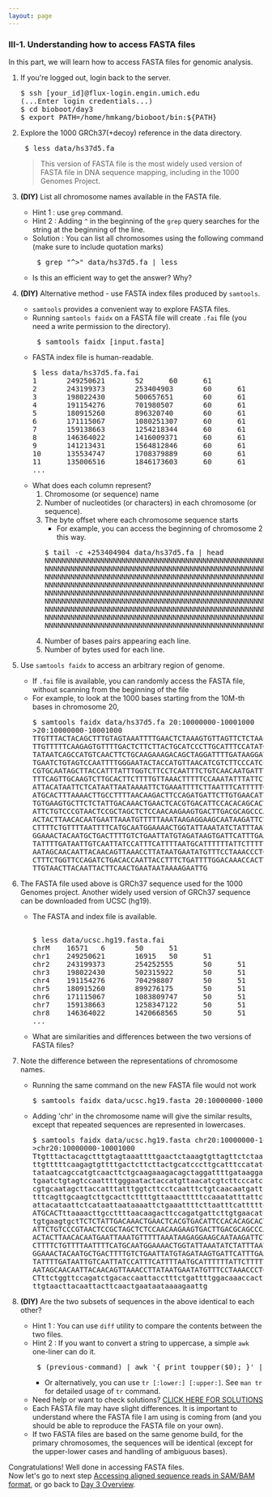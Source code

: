 ```yaml
---
layout: page
---
```


### III-1. Understanding how to access FASTA files

In this part, we will learn how to access FASTA files for genomic analysis.

1. If you're logged out, login back to the server.
   <pre>
   $ ssh [your_id]@flux-login.engin.umich.edu
   (...Enter login credentials...)
   $ cd bioboot/day3
   $ export PATH=/home/hmkang/bioboot/bin:${PATH} </pre>   

2. Explore the 1000 GRCh37(+decoy) reference in the data directory.

   <pre> $ less data/hs37d5.fa </pre>

   > This version of FASTA file is the most widely used version of FASTA file in DNA sequence mapping, including in the 1000 Genomes Project.
  
3. **(DIY)** List all chromosome names available in the FASTA file.
   - Hint 1 : use `grep` command.
   - Hint 2 : Adding `^` in the beginning of the `grep` query searches for the string at the beginning of the line.
   - Solution : You can list all chromosomes using the following command (make sure to include quotation marks)
     <pre> $ grep "^>" data/hs37d5.fa | less </pre>
   - Is this an efficient way to get the answer? Why?

4. **(DIY)** Alternative method - use FASTA index files produced by `samtools`.
   - `samtools` provides a convenient way to explore FASTA files.
   - Running `samtools faidx` on a FASTA file will create `.fai` file (you need a write permission to the directory).
     <pre> $ samtools faidx [input.fasta] </pre>
   - FASTA index file is human-readable.
     <pre>
     $ less data/hs37d5.fa.fai
     1       249250621       52      60      61
     2       243199373       253404903       60      61
     3       198022430       500657651       60      61
     4       191154276       701980507       60      61
     5       180915260       896320740       60      61
     6       171115067       1080251307      60      61
     7       159138663       1254218344      60      61
     8       146364022       1416009371      60      61
     9       141213431       1564812846      60      61
     10      135534747       1708379889      60      61
     11      135006516       1846173603      60      61
     ... </pre>
   - What does each column represent?
     1. Chromosome (or sequence) name
     2. Number of nucleotides (or characters) in each chromosome (or sequence).
     3. The byte offset where each chromosome sequence starts
        - For example, you can access the beginning of chromosome 2 this way.
	    <pre>
	    $ tail -c +253404904 data/hs37d5.fa | head
	    NNNNNNNNNNNNNNNNNNNNNNNNNNNNNNNNNNNNNNNNNNNNNNNNNNNNNNNNNNNN
	    NNNNNNNNNNNNNNNNNNNNNNNNNNNNNNNNNNNNNNNNNNNNNNNNNNNNNNNNNNNN
	    NNNNNNNNNNNNNNNNNNNNNNNNNNNNNNNNNNNNNNNNNNNNNNNNNNNNNNNNNNNN
	    NNNNNNNNNNNNNNNNNNNNNNNNNNNNNNNNNNNNNNNNNNNNNNNNNNNNNNNNNNNN
	    NNNNNNNNNNNNNNNNNNNNNNNNNNNNNNNNNNNNNNNNNNNNNNNNNNNNNNNNNNNN
	    NNNNNNNNNNNNNNNNNNNNNNNNNNNNNNNNNNNNNNNNNNNNNNNNNNNNNNNNNNNN
	    NNNNNNNNNNNNNNNNNNNNNNNNNNNNNNNNNNNNNNNNNNNNNNNNNNNNNNNNNNNN
	    NNNNNNNNNNNNNNNNNNNNNNNNNNNNNNNNNNNNNNNNNNNNNNNNNNNNNNNNNNNN
	    NNNNNNNNNNNNNNNNNNNNNNNNNNNNNNNNNNNNNNNNNNNNNNNNNNNNNNNNNNNN </pre>
     4. Number of bases pairs appearing each line.
     5. Number of bytes used for each line.

5. Use `samtools faidx` to access an arbitrary region of genome.
   - If `.fai` file is available, you can randomly access the FASTA file, without scanning from the beginning of the file
   - For example, to look at the 1000 bases starting from the 10M-th bases in chromosome 20,
     <pre>
     $ samtools faidx data/hs37d5.fa 20:10000000-10001000
     >20:10000000-10001000
     TTGTTTACTACAGCTTTGTAGTAAATTTTGAACTCTAAAGTGTTAGTTCTCTAACTTTGT
     TTGTTTTTCAAGAGTGTTTTGACTCTTCTTACTGCATCCCTTGCATTTCCATATGGACTT
     TATAATCAGCCATGTCAACTTCTGCAAGAAAGACAGCTAGGATTTTGATAAGGATTGTGT
     TGAATCTGTAGTCCAATTTTGGGAATACTACCATGTTAACATCGTCTTCCCATCCATGCA
     CGTGCAATAGCTTACCATTTATTTGGTCTTCCTCAATTTCTGTCAACAATGATTTGTAGT
     TTTCAGTTGCAAGTCTTGCACTTCTTTTGTTAAACTTTTTCCAAATATTTATTCTTCTTA
     ATTACATAATTCTCATAATTAATAAAATTCTGAAATTTTCTTAATTTCATTTTTGTGGCC
     ATGCACTTTAAAACTTGCCTTTTAACAAGACTTCCAGATGATTCTTGTGAACATTAAGTT
     TGTGAAGTGCTTCTCTATTGACAAACTGAACTCACGTGACATTCCACACAGCACTGGCAA
     ATTCTGTCCCGTAACTCCGCTAGCTCTCCAACAAGAAGTGACTTGACGCAGCCCAAGGTT
     ACTACTTAACACAATGAATTAAATGTTTTTAAATAAGAGGAAGCAATAAGATTCTAAAGG
     CTTTTCTGTTTTAATTTTCATGCAATGGAAAACTGGTATTAAATATCTATTTAATTAGGA
     GGAAACTACAATGCTGACTTTTGTCTGAATTATGTAGATAAGTGATTCATTTGAAACAAT
     TATTTTGATAATTGTCAATTATCCATTTCATTTTAATGCATTTTTTATTCTTTTTTCAAA
     AATAGCAACAATTACAACAGTTAAACCTTATAATGAATATGTTTCCTAAACCCTGTTCTA
     CTTTCTGGTTCCAGATCTGACACCAATTACCTTTCTGATTTTGGACAAACCACTTAATAT
     TTGTAACTTACAATTACTTCAACTGAATAATAAAAGAATTG </pre>
   
6. The FASTA file used above is GRCh37 sequence used for the 1000 Genomes project. Another widely used version of GRCh37 sequence can be downloaded from UCSC (hg19).
   - The FASTA and index file is available.
     <pre> 
     $ less data/ucsc.hg19.fasta.fai
     chrM    16571   6       50      51
     chr1    249250621       16915   50      51
     chr2    243199373       254252555       50      51
     chr3    198022430       502315922       50      51
     chr4    191154276       704298807       50      51
     chr5    180915260       899276175       50      51
     chr6    171115067       1083809747      50      51
     chr7    159138663       1258347122      50      51
     chr8    146364022       1420668565      50      51
     ... </pre>
   - What are similarities and differences between the two versions of FASTA files?

7. Note the difference between the representations of chromosome names.
   - Running the same command on the new FASTA file would not work
   
     <pre>
     $ samtools faidx data/ucsc.hg19.fasta 20:10000000-10001000 </pre>
   - Adding 'chr' in the chromosome name will give the similar results, except that repeated sequences are represented in lowercases.
   
     <pre>
     $ samtools faidx data/ucsc.hg19.fasta chr20:10000000-10001000   
     >chr20:10000000-10001000
     Ttgtttactacagctttgtagtaaattttgaactctaaagtgttagttctctaactttgt
     ttgtttttcaagagtgttttgactcttcttactgcatcccttgcatttccatatggactt
     tataatcagccatgtcaacttctgcaagaaagacagctaggattttgataaggattgtgt
     tgaatctgtagtccaattttgggaatactaccatgttaacatcgtcttcccatccatgca
     cgtgcaatagcttaccatttatttggtcttcctcaatttctgtcaacaatgatttgtagt
     tttcagttgcaagtcttgcacttcttttgttaaactttttccaaatatttattcttctta
     attacataattctcataattaataaaattctgaaattttcttaatttcatttttgTGGCC
     ATGCACTttaaaacttgccttttaacaagacttccagatgattcttgtgaacattaagtt
     tgtgaagtgctTCTCTATTGACAAACTGAACTCACGTGACATTCCACACAGCACTGGCAA
     ATTCTGTCCCGTAACTCCGCTAGCTCTCCAACAAGAAGTGACTTGACGCAGCCCAAGGTT
     ACTACTTAACACAATGAATTAAATGTTTTTAAATAAGAGGAAGCAATAAGATTCTAAAGG
     CTTTTCTGTTTTAATTTTCATGCAATGGAAAACTGGTATTAAATATCTATTTAATTAGGA
     GGAAACTACAATGCTGACTTTTGTCTGAATTATGTAGATAAGTGATTCATTTGAAACAAT
     TATTTTGATAATTGTCAATTATCCATTTCATTTTAATGCATTTTTTATTCTTTTTTCAAA
     AATAGCAACAATTACAACAGTTAAACCTTATAATGAATATGTTTCCTAAACCCTGTTCTA
     CTttctggttccagatctgacaccaattacctttctgattttggacaaaccacttaatat
     ttgtaacttacaattacttcaactgaataataaaagaattg </pre>

8. **(DIY)** Are the two subsets of sequences in the above identical to each other?
   - Hint 1 : You can use `diff` utility to compare the contents between the two files.
   - Hint 2 : If you want to convert a string to uppercase, a simple `awk` one-liner can do it.
     <pre> $ (previous-command) | awk '{ print toupper($0); }' | (next-command) </pre>
     - Or alternatively, you can use `tr [:lower:] [:upper:]`. See `man tr` for detailed usage of `tr` command.
   - Need help or want to check solutions? [CLICK HERE FOR SOLUTIONS](../class-material/day3-answers.html#are-the-two-subsets-of-sequences-in-the-above-identical-to-each-other)
   - Each FASTA file may have slight differences. It is important to understand where the FASTA file I am using is coming from (and you should be able to reproduce the FASTA file on your own).
   - If two FASTA files are based on the same genome build, for the primary chromosomes, the sequences will be identical (except for the upper-lower cases and handling of ambiguous bases).

Congratulations! Well done in accessing FASTA files.
<br>
Now let's go to next step [Accessing aligned sequence reads in SAM/BAM format](../class-material/day3-bam-practice.html), or go
back to [Day 3 Overview](../day3).